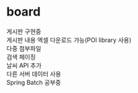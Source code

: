 # board
게시판 구현중 <br/>
게시판 내용 엑셀 다운로드 가능(POI library 사용) <br/>
다중 첨부파일 <br/>
검색 페이징 <br/>
날씨 API 추가 <br/>
다른 서버 데이터 사용 <br/>
Spring Batch 공부중

